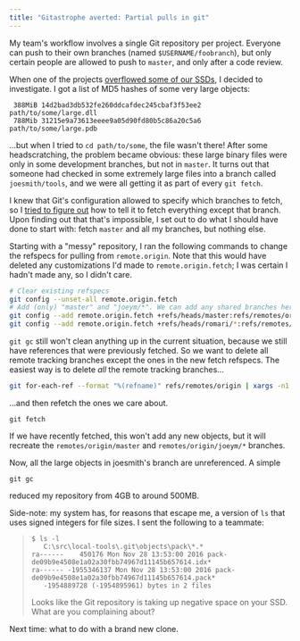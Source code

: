 ```yaml
---
title: "Gitastrophe averted: Partial pulls in git"
---
```

My team's workflow involves a single Git repository per project. Everyone can
push to their own branches (named `$USERNAME/foobranch`), but only certain
people are allowed to push to `master`, and only after a code review.

When one of the projects [overflowed some of our SSDs](git-large-objects), I decided to
investigate. I got a list of MD5 hashes of some very large objects:

```
 388MiB 14d2bad3db532fe260ddcafdec245cbaf3f53ee2 path/to/some/large.dll
 788Mib 31215e9a73613eeee9a05d90fd80b5c86a20c5a6 path/to/some/large.pdb
```

...but when I tried to `cd path/to/some`, the file wasn't there! After some
headscratching, the problem became obvious: these large binary files were only
in some development branches, but not in `master`. It turns out that someone
had checked in some extremely large files into a branch called
`joesmith/tools`, and we were all getting it as part of every `git fetch`.

I knew that Git's configuration allowed to specify which branches to fetch, so I
[tried to figure
out](https://stackoverflow.com/questions/40854943/fetching-all-but-one-branch-by-default)
how to tell it to fetch everything except that branch.  Upon finding out that
that's impossible, I set out to do what I should have done to start with: fetch
`master` and all my branches, but nothing else.

Starting with a "messy" repository, I ran the following commands to change the
refspecs for pulling from `remote.origin`. Note that this would have deleted any
customizations I'd made to `remote.origin.fetch`; I was certain I hadn't made
any, so I didn't care.

```sh
# Clear existing refspecs
git config --unset-all remote.origin.fetch
# Add (only) "master" and "joeym/*". We can add any shared branches here, too.
git config --add remote.origin.fetch +refs/heads/master:refs/remotes/origin/master
git config --add remote.origin.fetch +refs/heads/romari/*:refs/remotes/origin/romari/*
```

`git gc` still won't clean anything up in the current situation, because we
still have references that were previously fetched. So we want to delete all
remote tracking branches except the ones in the new fetch refspecs. The easiest
way is to delete *all* the remote tracking branches...

```sh
git for-each-ref --format "%(refname)" refs/remotes/origin | xargs -n1 git update-ref -d
```

...and then refetch the ones we care about.

    git fetch

If we have recently fetched, this won't add any new objects, but it will
recreate the `remotes/origin/master` and `remotes/origin/joeym/*` branches.

Now, all the large objects in joesmith's branch are unreferenced. A simple

    git gc

reduced my repository from 4GB to around 500MB.

Side-note: my system has, for reasons that escape me, a version of `ls`
that uses signed integers for file sizes. I sent the following to a teammate:

> ```
> $ ls -l
>    C:\src\local-tools\.git\objects\pack\*.*
> ra------    450176 Mon Nov 28 13:53:00 2016 pack-de09b9e4508e1a02a30fbb74967d11145b657614.idx*
> ra------ -1955346137 Mon Nov 28 13:53:00 2016 pack-de09b9e4508e1a02a30fbb74967d11145b657614.pack*
>    -1954889728 (-1954895961) bytes in 2 files
> ```
> 
> Looks like the Git repository is taking up negative space on your SSD. What
> are you complaining about?

Next time: what to do with a brand new clone.
